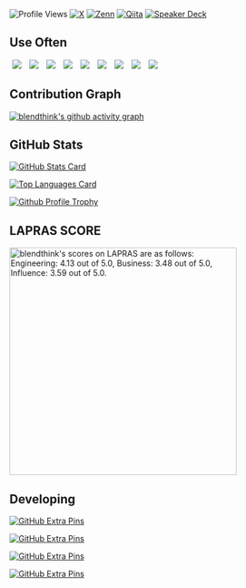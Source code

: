 <!--
https://shields.io
https://simpleicons.org
-->

![Profile Views](https://komarev.com/ghpvc/?username=blendthink&color=blue&style=flat)
[![X](https://img.shields.io/badge/-@blendthink?style=social&logo=x&label=@blendthink)](https://x.com/blendthink)
[![Zenn](https://img.shields.io/badge/-@blendthink?style=social&logo=zenn&label=@blendthink)](https://zenn.dev/blendthink)
[![Qiita](https://img.shields.io/badge/-@blendthink?style=social&logo=qiita&label=@blendthink)](https://qiita.com/blendthink)
[![Speaker Deck](https://img.shields.io/badge/-@blendthink?style=social&logo=speakerdeck&label=@blendthink)](https://speakerdeck.com/blendthink)

## Use Often

<a href="https://github.com/Flutter"><img src="https://avatars.githubusercontent.com/u/14101776?s=50" hspace="5"/></a>
<a href="https://github.com/dart-lang"><img src="https://avatars.githubusercontent.com/u/1609975?s=50" hspace="5"/></a>
<a href="https://github.com/android"><img src="https://avatars.githubusercontent.com/u/32689599?s=50" hspace="5"/></a>
<a href="https://github.com/Kotlin"><img src="https://avatars.githubusercontent.com/u/1446536?s=50" hspace="5"/></a>
<a href="https://github.com/apple"><img src="https://avatars.githubusercontent.com/u/10639145?s=50" hspace="5"/></a>
<a href="https://github.com/google"><img src="https://avatars.githubusercontent.com/u/1342004?s=50" hspace="5"/></a>
<a href="https://github.com/firebase"><img src="https://avatars.githubusercontent.com/u/1335026?s=50" hspace="5"/></a>
<a href="https://github.com/Docker"><img src="https://avatars.githubusercontent.com/u/5429470?s=50" hspace="5"/></a>
<a href="https://github.com/rust-lang"><img src="https://avatars.githubusercontent.com/u/5430905?s=50" hspace="5"/></a>

## Contribution Graph

[![blendthink's github activity graph](https://github-readme-activity-graph.vercel.app/graph?username=blendthink&theme=github)](https://github.com/ashutosh00710/github-readme-activity-graph)

## GitHub Stats

[![GitHub Stats Card](https://github-readme-stats.vercel.app/api?username=blendthink&count_private=true&show_icons=true&theme=tokyonight)](https://github.com/anuraghazra/github-readme-stats#github-stats-card)

[![Top Languages Card](https://github-readme-stats.vercel.app/api/top-langs/?username=blendthink&theme=tokyonight&layout=compact)](https://github.com/anuraghazra/github-readme-stats#top-languages-card)

[![Github Profile Trophy](https://github-profile-trophy.vercel.app/?username=blendthink&theme=nord&margin-w=15)](https://github.com/ryo-ma/github-profile-trophy)

## LAPRAS SCORE

<!--START_SECTION:lapras-card-->
<p ><a href="https://lapras.com/public/blendthink" target="_blank" rel="noopener noreferrer"><img alt="blendthink's scores on LAPRAS are as follows: Engineering: 4.13 out of 5.0, Business: 3.48 out of 5.0, Influence: 3.59 out of 5.0." src="https://lapras-card-generator.vercel.app/api/svg?e=4.13&b=3.48&i=3.59&b1=%23020E27&b2=%230E5593&i1=%23030E21&i2=%231688BF&l=en" width="400" ></a></p>
<!--END_SECTION:lapras-card-->

## Developing

[![GitHub Extra Pins](https://github-readme-stats.vercel.app/api/pin/?username=blendthink&repo=elixir&theme=tokyonight)](https://github.com/blendthink/elixir)

[![GitHub Extra Pins](https://github-readme-stats.vercel.app/api/pin/?username=blendfactory&repo=dvm&theme=tokyonight)](https://github.com/blendfacory/dvm)

[![GitHub Extra Pins](https://github-readme-stats.vercel.app/api/pin/?username=yumemi-inc&repo=flutter-yumemi-lints&theme=tokyonight)](https://github.com/yumemi-inc/flutter-yumemi-lints)

[![GitHub Extra Pins](https://github-readme-stats.vercel.app/api/pin/?username=yumemi-inc&repo=flutter-mobile-project-template&theme=tokyonight)](https://github.com/yumemi-inc/flutter-mobile-project-template)
